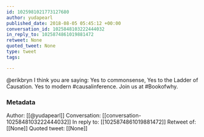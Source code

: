 ```yaml
---
id: 1025981021773127680
author: yudapearl
published_date: 2018-08-05 05:45:12 +00:00
conversation_id: 1025848103222444032
in_reply_to: 1025874861019881472
retweet: None
quoted_tweet: None
type: tweet
tags:

---
```


@erikbryn I think you are saying: Yes to commonsense, Yes to the Ladder of Causation. Yes to modern #causalinference. Join us at #Bookofwhy.

### Metadata

Author: [[@yudapearl]]
Conversation: [[conversation-1025848103222444032]]
In reply to: [[1025874861019881472]]
Retweet of: [[None]]
Quoted tweet: [[None]]
